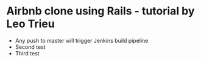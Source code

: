 # Airbnb clone using Rails - tutorial by Leo Trieu
- Any push to master will trigger Jenkins build pipeline
- Second test
- Third test
